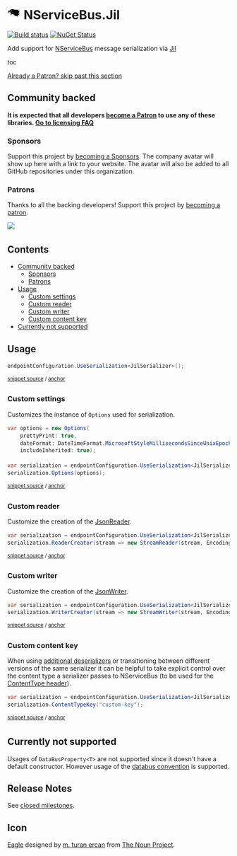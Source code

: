 <!--
GENERATED FILE - DO NOT EDIT
This file was generated by [MarkdownSnippets](https://github.com/SimonCropp/MarkdownSnippets).
Source File: /readme.source.md
To change this file edit the source file and then run MarkdownSnippets.
-->

# <img src="/src/icon.png" height="30px"> NServiceBus.Jil

[![Build status](https://ci.appveyor.com/api/projects/status/oab6rmnc297vyyh5/branch/master?svg=true)](https://ci.appveyor.com/project/SimonCropp/nservicebus-Jil)
[![NuGet Status](https://img.shields.io/nuget/v/NServiceBus.Jil.svg?cacheSeconds=86400)](https://www.nuget.org/packages/NServiceBus.Jil/)

Add support for [NServiceBus](https://particular.net/NServiceBus) message serialization via [Jil](https://github.com/kevin-montrose/Jil)

toc

<!--- StartOpenCollectiveBackers -->

[Already a Patron? skip past this section](#endofbacking)


## Community backed

**It is expected that all developers [become a Patron](https://opencollective.com/nservicebusextensions/order/6976) to use any of these libraries. [Go to licensing FAQ](https://github.com/NServiceBusExtensions/Home/blob/master/readme.md#licensingpatron-faq)**


### Sponsors

Support this project by [becoming a Sponsors](https://opencollective.com/nservicebusextensions/order/6972). The company avatar will show up here with a link to your website. The avatar will also be added to all GitHub repositories under this organization.


### Patrons

Thanks to all the backing developers! Support this project by [becoming a patron](https://opencollective.com/nservicebusextensions/order/6976).

<img src="https://opencollective.com/nservicebusextensions/tiers/patron.svg?width=890&avatarHeight=60&button=false">

<!--- EndOpenCollectiveBackers -->

<a href="#" id="endofbacking"></a>

<!-- toc -->
## Contents

  * [Community backed](#community-backed)
    * [Sponsors](#sponsors)
    * [Patrons](#patrons)
  * [Usage](#usage)
    * [Custom settings](#custom-settings)
    * [Custom reader](#custom-reader)
    * [Custom writer](#custom-writer)
    * [Custom content key](#custom-content-key)
  * [Currently not supported](#currently-not-supported)
<!-- endtoc -->



## Usage

<!-- snippet: JilSerialization -->
<a id='snippet-jilserialization'/></a>
```cs
endpointConfiguration.UseSerialization<JilSerializer>();
```
<sup>[snippet source](/src/Tests/Snippets/Usage.cs#L11-L15) / [anchor](#snippet-jilserialization)</sup>
<!-- endsnippet -->


### Custom settings

Customizes the instance of `Options` used for serialization.

<!-- snippet: JilCustomSettings -->
<a id='snippet-jilcustomsettings'/></a>
```cs
var options = new Options(
    prettyPrint: true,
    dateFormat: DateTimeFormat.MicrosoftStyleMillisecondsSinceUnixEpoch,
    includeInherited: true);

var serialization = endpointConfiguration.UseSerialization<JilSerializer>();
serialization.Options(options);
```
<sup>[snippet source](/src/Tests/Snippets/Usage.cs#L20-L30) / [anchor](#snippet-jilcustomsettings)</sup>
<!-- endsnippet -->


### Custom reader

Customize the creation of the [JsonReader](https://www.newtonsoft.com/json/help/html/T_Newtonsoft_Json_JsonReader.htm).

<!-- snippet: JilCustomReader -->
<a id='snippet-jilcustomreader'/></a>
```cs
var serialization = endpointConfiguration.UseSerialization<JilSerializer>();
serialization.ReaderCreator(stream => new StreamReader(stream, Encoding.UTF8));
```
<sup>[snippet source](/src/Tests/Snippets/Usage.cs#L35-L40) / [anchor](#snippet-jilcustomreader)</sup>
<!-- endsnippet -->


### Custom writer

Customize the creation of the [JsonWriter](https://www.newtonsoft.com/json/help/html/T_Newtonsoft_Json_JsonWriter.htm).

<!-- snippet: JilCustomWriter -->
<a id='snippet-jilcustomwriter'/></a>
```cs
var serialization = endpointConfiguration.UseSerialization<JilSerializer>();
serialization.WriterCreator(stream => new StreamWriter(stream, Encoding.UTF8));
```
<sup>[snippet source](/src/Tests/Snippets/Usage.cs#L45-L50) / [anchor](#snippet-jilcustomwriter)</sup>
<!-- endsnippet -->


### Custom content key

When using [additional deserializers](https://docs.particular.net/nservicebus/serialization/#specifying-additional-deserializers) or transitioning between different versions of the same serializer it can be helpful to take explicit control over the content type a serializer passes to NServiceBus (to be used for the [ContentType header](https://docs.particular.net/nservicebus/messaging/headers.md#serialization-headers-nservicebus-contenttype)).

<!-- snippet: JilContentTypeKey -->
<a id='snippet-jilcontenttypekey'/></a>
```cs
var serialization = endpointConfiguration.UseSerialization<JilSerializer>();
serialization.ContentTypeKey("custom-key");
```
<sup>[snippet source](/src/Tests/Snippets/Usage.cs#L55-L60) / [anchor](#snippet-jilcontenttypekey)</sup>
<!-- endsnippet -->


## Currently not supported

Usages of `DataBusProperty<T>` are not supported since it doesn't have a default constructor. However usage of the [databus convention](https://docs.particular.net/nservicebus/messaging/databus) is supported.


## Release Notes

See [closed milestones](../../milestones?state=closed).


## Icon

[Eagle](https://thenounproject.com/term/eagle/58506/) designed by [m. turan ercan](https://thenounproject.com/mte/) from [The Noun Project](https://thenounproject.com).
